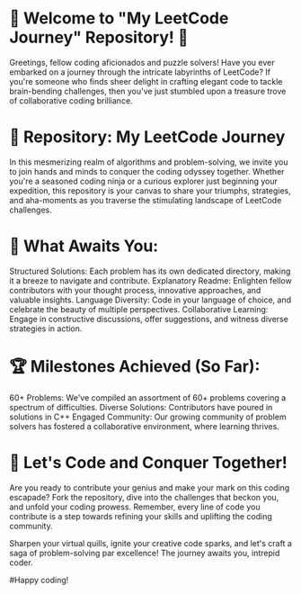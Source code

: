 # 🚀 Welcome to "My LeetCode Journey" Repository! 🚀
Greetings, fellow coding aficionados and puzzle solvers! Have you ever embarked on a journey through the intricate labyrinths of LeetCode? If you're someone who finds sheer delight in crafting elegant code to tackle brain-bending challenges, then you've just stumbled upon a treasure trove of collaborative coding brilliance.

 # 🔗 Repository: My LeetCode Journey
In this mesmerizing realm of algorithms and problem-solving, we invite you to join hands and minds to conquer the coding odyssey together. Whether you're a seasoned coding ninja or a curious explorer just beginning your expedition, this repository is your canvas to share your triumphs, strategies, and aha-moments as you traverse the stimulating landscape of LeetCode challenges.

# 🎯 What Awaits You:
Structured Solutions: Each problem has its own dedicated directory, making it a breeze to navigate and contribute.
Explanatory Readme: Enlighten fellow contributors with your thought process, innovative approaches, and valuable insights.
Language Diversity: Code in your language of choice, and celebrate the beauty of multiple perspectives.
Collaborative Learning: Engage in constructive discussions, offer suggestions, and witness diverse strategies in action.

# 🏆 Milestones Achieved (So Far):
60+ Problems: We've compiled an assortment of 60+ problems covering a spectrum of difficulties.
Diverse Solutions: Contributors have poured in solutions in C++
Engaged Community: Our growing community of problem solvers has fostered a collaborative environment, where learning thrives.

# 🎉 Let's Code and Conquer Together!
Are you ready to contribute your genius and make your mark on this coding escapade? Fork the repository, dive into the challenges that beckon you, and unfold your coding prowess. Remember, every line of code you contribute is a step towards refining your skills and uplifting the coding community.

Sharpen your virtual quills, ignite your creative code sparks, and let's craft a saga of problem-solving par excellence! The journey awaits you, intrepid coder.

#Happy coding!

